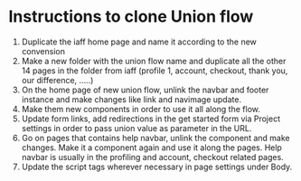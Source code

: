 # Instructions to clone Union flow

1. Duplicate the iaff home page and name it according to the new convension
2. Make a new folder with the union flow name and duplicate all the other 14 pages in the folder from iaff (profile 1, account, checkout, thank you, our difference, .....)
3. On the home page of new union flow, unlink the navbar and footer instance and make changes like link and navimage update.
4. Make them new components in order to use it all along the flow.
5. Update form links, add redirections in the get started form via Project settings in order to pass union value as parameter in the URL.
6. Go on pages that contains help navbar, unlink the component and make changes. Make it a component again and use it along the pages. Help navbar is usually in the profiling and account, checkout related pages.
7. Update the script tags wherever necessary in page settings under Body.
